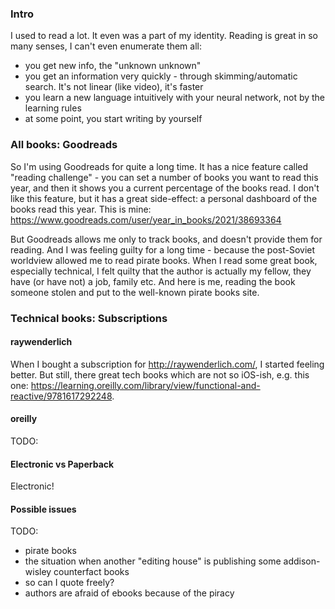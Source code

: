 ### Intro
I used to read a lot. It even was a part of my identity. 
Reading is great in so many senses, I can't even enumerate them all:
+ you get new info, the "unknown unknown" 
+ you get an information very quickly - through skimming/automatic search. It's not linear (like video), it's faster
+ you learn a new language intuitively with your neural network, not by the learning rules
+ at some point, you start writing by yourself

### All books: Goodreads

So I'm using Goodreads for quite a long time. It has a nice feature called "reading challenge" - you can set a number of books you want to read this year, and then it shows you a current percentage of the books read.
I don't like this feature, but it has a great side-effect: a personal dashboard of the books read this year. This is mine: https://www.goodreads.com/user/year_in_books/2021/38693364

But Goodreads allows me only to track books, and doesn't provide them for reading. And I was feeling guilty for a long time - because the post-Soviet worldview allowed me to read pirate books. When I read some great book, especially technical, I felt quilty that the author is actually my fellow, they have (or have not) a job, family etc. 
And here is me, reading the book someone stolen and put to the well-known pirate books site.

### Technical books: Subscriptions

#### raywenderlich

When I bought a subscription for http://raywenderlich.com/, I started feeling better.
But still, there great tech books which are not so iOS-ish, e.g. this one: https://learning.oreilly.com/library/view/functional-and-reactive/9781617292248.

#### oreilly
TODO:

#### Electronic vs Paperback
Electronic!

#### Possible issues
TODO:
+ pirate books
+ the situation when another "editing house" is publishing some addison-wisley counterfact books
+ so can I quote freely?
+ authors are afraid of ebooks because of the piracy
